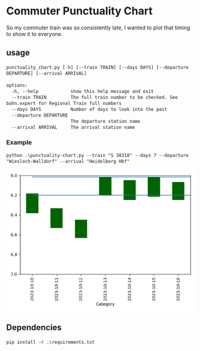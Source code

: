 # Commuter Punctuality Chart

So my commuter train was so consistently late, I wanted to plot that timing to show it to everyone.

## usage

```
punctuality_chart.py [-h] [--train TRAIN] [--days DAYS] [--departure DEPARTURE] [--arrival ARRIVAL]

options:
  -h, --help            show this help message and exit
  --train TRAIN         The full train number to be checked. See bahn.expert for Regional Train full numbers
  --days DAYS           Number of days to look into the past
  --departure DEPARTURE
                        The departure station name
  --arrival ARRIVAL     The arrival station name
```

### Example

```
python .\punctuality-chart.py --train "S 38318" --days 7 --departure "Wiesloch-Walldorf" --arrival "Heidelberg Hbf"
```

![](example_chart.png)

## Dependencies

```
pip install -r .\requirements.txt
```